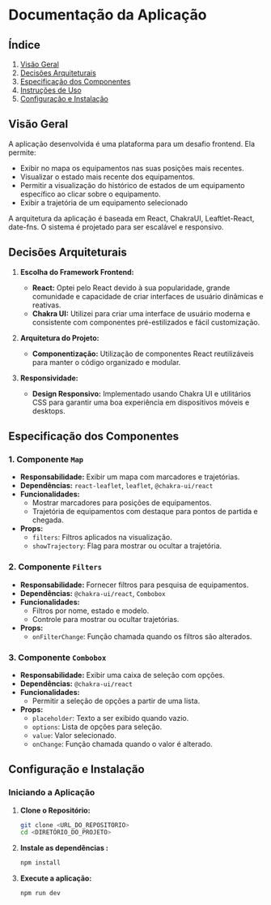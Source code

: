 # Documentação da Aplicação

## Índice
1. [Visão Geral](#visão-geral)
2. [Decisões Arquiteturais](#decisões-arquiteturais)
3. [Especificação dos Componentes](#especificação-dos-componentes)
4. [Instruções de Uso](#instruções-de-uso)
5. [Configuração e Instalação](#configuração-e-instalação)

## Visão Geral

A aplicação desenvolvida é uma plataforma para um desafio frontend. Ela permite:
- Exibir no mapa os equipamentos nas suas posições mais recentes.
- Visualizar o estado mais recente dos equipamentos.
- Permitir a visualização do histórico de estados de um equipamento específico ao clicar sobre o equipamento.
- Exibir a trajetória de um equipamento selecionado

A arquitetura da aplicação é baseada em React, ChakraUI, Leaftlet-React, date-fns. O sistema é projetado para ser escalável e responsivo.

## Decisões Arquiteturais

1. **Escolha do Framework Frontend:**
   - **React:** Optei pelo React devido à sua popularidade, grande comunidade e capacidade de criar interfaces de usuário dinâmicas e reativas.
   - **Chakra UI:** Utilizei para criar uma interface de usuário moderna e consistente com componentes pré-estilizados e fácil customização.

4. **Arquitetura do Projeto:**
   - **Componentização:** Utilização de componentes React reutilizáveis para manter o código organizado e modular.

6. **Responsividade:**
   - **Design Responsivo:** Implementado usando Chakra UI e utilitários CSS para garantir uma boa experiência em dispositivos móveis e desktops.

## Especificação dos Componentes

### 1. **Componente `Map`**
   - **Responsabilidade:** Exibir um mapa com marcadores e trajetórias.
   - **Dependências:** `react-leaflet`, `leaflet`, `@chakra-ui/react`
   - **Funcionalidades:**
     - Mostrar marcadores para posições de equipamentos.
     - Trajetória de equipamentos com destaque para pontos de partida e chegada.
   - **Props:**
     - `filters`: Filtros aplicados na visualização.
     - `showTrajectory`: Flag para mostrar ou ocultar a trajetória.

### 2. **Componente `Filters`**
   - **Responsabilidade:** Fornecer filtros para pesquisa de equipamentos.
   - **Dependências:** `@chakra-ui/react`, `Combobox`
   - **Funcionalidades:**
     - Filtros por nome, estado e modelo.
     - Controle para mostrar ou ocultar trajetórias.
   - **Props:**
     - `onFilterChange`: Função chamada quando os filtros são alterados.

### 3. **Componente `Combobox`**
   - **Responsabilidade:** Exibir uma caixa de seleção com opções.
   - **Dependências:** `@chakra-ui/react`
   - **Funcionalidades:**
     - Permitir a seleção de opções a partir de uma lista.
   - **Props:**
     - `placeholder`: Texto a ser exibido quando vazio.
     - `options`: Lista de opções para seleção.
     - `value`: Valor selecionado.
     - `onChange`: Função chamada quando o valor é alterado.

## Configuração e Instalação

### Iniciando a Aplicação

1. **Clone o Repositório:**
   ```bash
   git clone <URL_DO_REPOSITÓRIO>
   cd <DIRETÓRIO_DO_PROJETO>

2. **Instale as dependências  :**
   ```bash
   npm install

3. **Execute a aplicação:**
   ```bash
   npm run dev